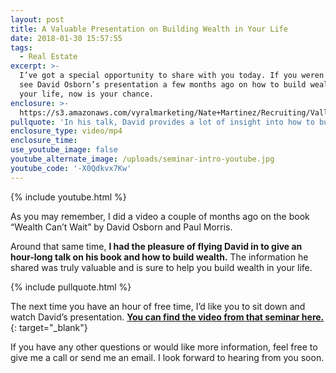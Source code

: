 ```yaml
---
layout: post
title: A Valuable Presentation on Building Wealth in Your Life
date: 2018-01-30 15:57:55
tags:
  - Real Estate
excerpt: >-
  I’ve got a special opportunity to share with you today. If you weren’t able to
  see David Osborn’s presentation a few months ago on how to build wealth in
  your life, now is your chance.
enclosure: >-
  https://s3.amazonaws.com/vyralmarketing/Nate+Martinez/Recruiting/Valley+of+the+Sun+Real+Estate+Agent-+A+Valuable+Presentation+on+Building+Wealth+in+Your+Life+(1).mp4
pullquote: 'In his talk, David provides a lot of insight into how to build wealth.'
enclosure_type: video/mp4
enclosure_time:
use_youtube_image: false
youtube_alternate_image: /uploads/seminar-intro-youtube.jpg
youtube_code: '-X0Qdkvx7Kw'
---
```



{% include youtube.html %}

As you may remember, I did a video a couple of months ago on the book “Wealth Can’t Wait” by David Osborn and Paul Morris.

Around that same time,&nbsp;**I had the pleasure of flying David in to give an hour-long talk on his book and how to build wealth.** The information he shared was truly valuable and is sure to help you build wealth in your life.

{% include pullquote.html %}

The next time you have an hour of free time, I’d like you to sit down and watch David’s presentation. [**You can find the video from that seminar here.**](https://www.youtube.com/watch?v=SjvbStIUzx0&amp;feature=youtu.be){: target="_blank"}

If you have any other questions or would like more information, feel free to give me a call or send me an email. I look forward to hearing from you soon.
